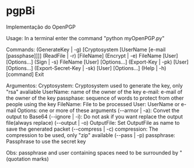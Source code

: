 # pgpBi
Implementação do OpenPGP

Usage: In a terminal enter the command "python myOpenPGP.py"

Commands:
(GenerateKey | -g) [Cryptosystem [UserName [e-mail [passphase]]]]
(ReadFile | -r) [FileName]
(Encrypt | -e) FileName [User] [Options...]
(Sign | -s) FileName [User] [Options...]
(Export-Key | -pk) [User] [Options...]
(Export-Secret-Key | -sk) [User] [Options...]
(Help | -h) [command]
Exit

Argumentos:
Cryptosystem: Cryptosystem used to generate the key, only "rsa" avaliable
UserName: name of the owner of the key
e-mail: e-mail of the owner of the key
passphase: sequence of words to protect from other people using the key
FileName: File to be processed
User: UserName or e-mail
Options: one or more of these arguments
  (--armor | -a): Convet the output to Base64
  (--ignore | -i): Do not ask if you want replace the output file(always replace)
  (--output | -o) OutputFile: Set OutputFile as name to save the generated packet
  (--compress | -c) compression: The compression to be used, only "zip" available
  (--pass | -p) passphrase: Passphrase to use the secret key

Obs: passphrase and user containing spaces need to be surrounded by \"(quotation marks)
